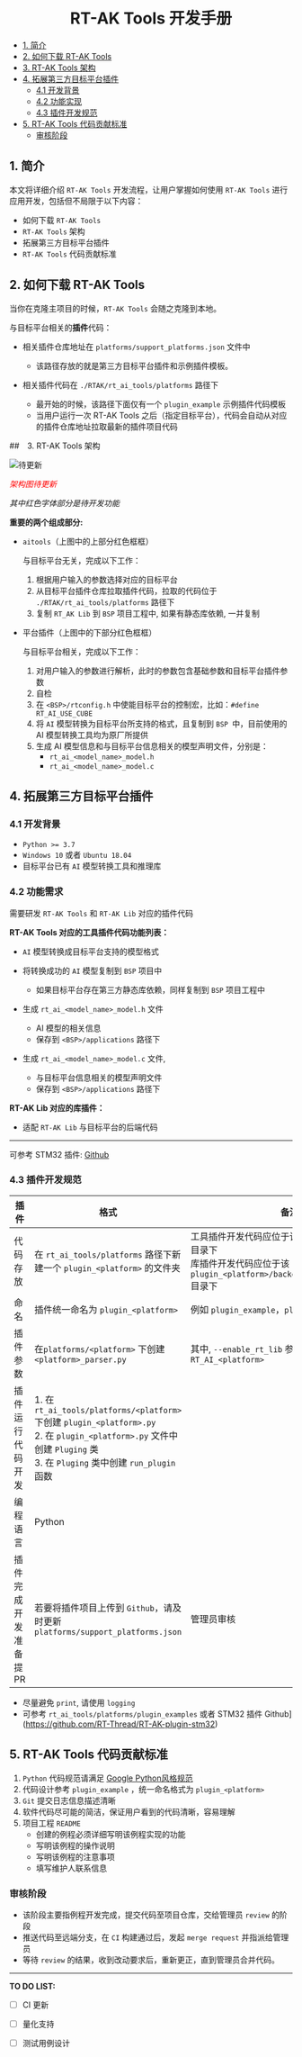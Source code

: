 <center><h1>RT-AK Tools 开发手册</h1></center>

- [1. 简介](#1.-简介)
- [2. 如何下载 RT-AK Tools](#2.-如何下载-RT-AK-Tools)
- [3. RT-AK Tools 架构](#3.-RT-AK-Tools-架构)
- [4. 拓展第三方目标平台插件](#4.-拓展第三方目标平台插件)
  - [4.1 开发背景](#4.1-开发背景)
  - [4.2 功能实现](#4.2-功能实现)
  - [4.3 插件开发规范](#4.3-插件开发规范)
- [5. RT-AK Tools 代码贡献标准](#5.-RT-AK-Tools-代码贡献标准)
  - [审核阶段](#审核阶段)

## 1. 简介

本文将详细介绍 `RT-AK Tools` 开发流程，让用户掌握如何使用 `RT-AK Tools` 进行应用开发，包括但不局限于以下内容：

- 如何下载 `RT-AK Tools`
-  `RT-AK Tools` 架构
- 拓展第三方目标平台插件
- `RT-AK Tools` 代码贡献标准

## 2. 如何下载 RT-AK Tools

当你在克隆主项目的时候，`RT-AK Tools` 会随之克隆到本地。

与目标平台相关的**插件**代码：

- 相关插件仓库地址在 `platforms/support_platforms.json` 文件中
  - 该路径存放的就是第三方目标平台插件和示例插件模板。

- 相关插件代码在 `./RTAK/rt_ai_tools/platforms` 路径下
  - 最开始的时候，该路径下面仅有一个 `plugin_example` 示例插件代码模板
  - 当用户运行一次 RT-AK Tools 之后（指定目标平台），代码会自动从对应的插件仓库地址拉取最新的插件项目代码

##　3. RT-AK Tools 架构

![待更新](https://gitee.com/lebhoryi/PicGoPictureBed/raw/master/img/20210402101940.png)

*<font color="red">架构图待更新</font>*

*其中红色字体部分是待开发功能*

**重要的两个组成部分:**

- `aitools`（上图中的上部分红色框框）

  与目标平台无关，完成以下工作：

  1. 根据用户输入的参数选择对应的目标平台
  2. 从目标平台插件仓库拉取插件代码，拉取的代码位于 `./RTAK/rt_ai_tools/platforms` 路径下
  3. 复制 `RT_AK Lib` 到 `BSP` 项目工程中, 如果有静态库依赖, 一并复制

- 平台插件（上图中的下部分红色框框）

  与目标平台相关，完成以下工作：

  1. 对用户输入的参数进行解析，此时的参数包含基础参数和目标平台插件参数
  2. 自检
  3. 在 `<BSP>/rtconfig.h` 中使能目标平台的控制宏，比如：`#define RT_AI_USE_CUBE`
  4. 将 `AI` 模型转换为目标平台所支持的格式，且复制到 `BSP `中，目前使用的 AI 模型转换工具均为原厂所提供
  5. 生成 AI 模型信息和与目标平台信息相关的模型声明文件，分别是：
     - `rt_ai_<model_name>_model.h`
     - `rt_ai_<model_name>_model.c`

## 4. 拓展第三方目标平台插件

### 4.1 开发背景

- `Python >= 3.7`
- `Windows 10` 或者 `Ubuntu 18.04`
- 目标平台已有 `AI` 模型转换工具和推理库

### 4.2 功能需求

需要研发 `RT-AK Tools` 和 `RT-AK Lib` 对应的插件代码

**RT-AK Tools 对应的工具插件代码功能列表：**

- `AI` 模型转换成目标平台支持的模型格式

- 将转换成功的 `AI` 模型复制到  `BSP` 项目中
  - 如果目标平台存在第三方静态库依赖，同样复制到  `BSP` 项目工程中

- 生成 `rt_ai_<model_name>_model.h` 文件
  - AI 模型的相关信息
  - 保存到 `<BSP>/applications` 路径下

- 生成 `rt_ai_<model_name>_model.c` 文件,
  - 与目标平台信息相关的模型声明文件
  - 保存到 `<BSP>/applications` 路径下

**RT-AK Lib 对应的库插件：**

-  适配 `RT-AK Lib` 与目标平台的后端代码

---

可参考 STM32 插件: [Github](https://github.com/RT-Thread/RT-AK-plugin-stm32)

### 4.3 插件开发规范

| 插件                  | 格式                                                         | 备注                                                         |
| --------------------- | ------------------------------------------------------------ | ------------------------------------------------------------ |
| 代码存放              | 在 `rt_ai_tools/platforms` 路径下新建一个 `plugin_<platform>` 的文件夹 | 工具插件开发代码应位于该 `plugin_<platform>` 目录下<br>库插件开发代码应位于该 `plugin_<platform>/backend_plugin_<platform>` 目录下 |
| 命名                  | 插件统一命名为 `plugin_<platform>`                           | 例如 `plugin_example`，`plugin_stm32` 等                     |
| 插件参数              | 在`platforms/<platform>` 下创建 `<platform>_parser.py`       | 其中, `--enable_rt_lib` 参数必须指定, 命名: `RT_AI_<platform>` |
| 插件运行代码开发      | 1. 在`rt_ai_tools/platforms/<platform>` 下创建 `plugin_<platform>.py` <br>2. 在 `plugin_<platform>.py` 文件中创建 `Pluging` 类<br>3. 在 `Pluging` 类中创建 `run_plugin` 函数 |                                                              |
| 编程语言              | Python                                                       |                                                              |
| 插件完成开发准备提 PR | 若要将插件项目上传到 `Github`，请及时更新 `platforms/support_platforms.json` | 管理员审核                                                   |

- 尽量避免 `print`, 请使用 `logging`
- 可参考 `rt_ai_tools/platforms/plugin_examples` 或者 STM32 插件 Github](https://github.com/RT-Thread/RT-AK-plugin-stm32)

## 5. RT-AK Tools 代码贡献标准

1. `Python` 代码规范请满足 [ Google Python风格规范](https://zh-google-styleguide.readthedocs.io/en/latest/google-python-styleguide/python_style_rules/)
2. 代码设计参考 `plugin_example` ，统一命名格式为 `plugin_<platform>` 
3. `Git` 提交日志信息描述清晰
4. 软件代码尽可能的简洁，保证用户看到的代码清晰，容易理解
5. 项目工程 `README`
   - 创建的例程必须详细写明该例程实现的功能
   - 写明该例程的操作说明
   - 写明该例程的注意事项
   - 填写维护人联系信息

### 审核阶段

- 该阶段主要指例程开发完成，提交代码至项目仓库，交给管理员 `review` 的阶段
- 推送代码至远端分支，在 `CI` 构建通过后，发起 `merge request` 并指派给管理员
- 等待 `review` 的结果，收到改动要求后，重新更正，直到管理员合并代码。

----

**TO DO LIST:** 

- [ ] CI 更新
- [ ] 量化支持
- [ ] 测试用例设计

